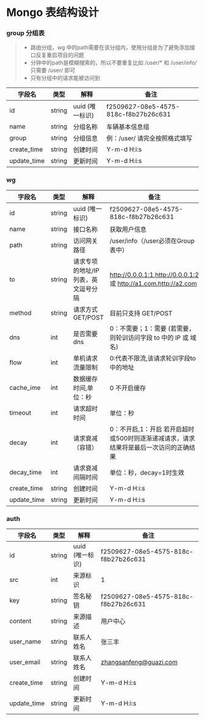 # Mongo 表结构设计

### group 分组表

>* 路由分组，wg 中的path需要在该分组内，使用分组是为了避免添加接口反复重启项目的问题
>* 分钟中的path是模糊搜索的，所以不要重复比如 /user/* 和 /user/info/ 只需要 /user/ 即可
>* 只有分组中的请求能被访问到

字段名 | 类型 | 解释 | 备注
---|---|---|---
id|string|uuid (唯一标识)| f2509627-08e5-4575-818c-f8b27b26c631
name|string|分组名称|车辆基本信息组
group|string|分组信息|例：/user/  请完全按照格式填写
create_time|string|创建时间|Y-m-d H:i:s
update_time|string|更新时间|Y-m-d H:i:s


### wg

字段名 | 类型 | 解释 | 备注
---|---|---|---
id|string|uuid (唯一标识)| f2509627-08e5-4575-818c-f8b27b26c631
name |string |接口名称 |获取用户信息
path|string|访问网关路径|/user/info（/user必须在Group表中）
to|string|请求专项的地址/IP列表，英文逗号分隔 | http://0.0.0.1:1,http://0.0.0.1:2 或 http://a1.com,http://a2.com
method|string|请求方式 GET/POST | 目前只支持 GET/POST 
dns|int|是否需要dns | 0：不需要；1：需要 (若需要，则轮训访问字段 to 中的 IP 或 域名)
flow|int|单机请求流量限制|0:代表不限流,该请求轮训字段to中的地址
cache_ime|int|数据缓存时间,单位：秒|0 不开启缓存
timeout|int|请求超时时间|单位：秒
decay|int|请求衰减（容错）|0：不开启,1：开启 若开启超时或500时则逐渐递减请求，请求结果将是最后一次访问的正确结果
decay_time|int|请求衰减间隔时间|单位：秒，decay=1时生效
create_time|string|创建时间|Y-m-d H:i:s
update_time|string|更新时间|Y-m-d H:i:s

### auth

字段名 | 类型 | 解释 | 备注
---|---|---|---
id | string | uuid (唯一标识) | f2509627-08e5-4575-818c-f8b27b26c631
src | int | 来源标识 | 1
key | string | 签名秘钥 | f2509627-08e5-4575-818c-f8b27b26c631
content | string | 来源描述 | 用户中心
user_name | string | 联系人姓名 | 张三丰
user_email | string | 联系人姓名 | zhangsanfeng@guazi.com
create_time|string|创建时间|Y-m-d H:i:s
update_time|string|更新时间|Y-m-d H:i:s